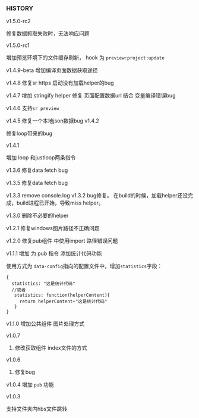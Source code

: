### HISTORY

v1.5.0-rc2

修复数据抓取失败时，无法响应问题

v1.5.0-rc1

增加预览环境下的文件缓存刷新， hook 为 `preview:project:update`

v1.4.9-beta
增加编译页面数据获取途径

v1.4.8
修复sr https 启动没有加载helper的bug

v1.4.7
增加 stringify helper
修复 页面配置数据url 结合 变量编译错误bug

v1.4.6
  支持`sr preview`

v1.4.5
  修复一个本地json数据bug
v1.4.2

  修复loop带来的bug

v1.4.1

  增加 loop 和justloop两条指令

v1.3.6
  修复data fetch bug

v1.3.5
  修复data fetch bug

v1.3.3 
  remove console.log
v1.3.2
  bug修复。 在build的时候，加载helper还没完成，build进程已开始，导致miss helper。

v1.3.0
删除不必要的helper

v1.2.1
修复windows图片路径不正确问题

v1.2.0
修复pub组件 中使用import 路径错误问题

v1.1.1
  增加 为 pub 指令 添加统计代码功能

  使用方式为 `data-config`指向的配置文件中，增加`statistics`字段：

```
{
  statistics: "这是统计代码"
  //或者
   statistics: function(helperContent){
     return helperContent+"这是统计代码"
   }
}
```

v1.1.0
  增加公共组件 图片处理方式

v1.0.7

  1. 修改获取组件 index文件的方式

v1.0.6

  1. 修复bug

v1.0.4
增加 `pub` 功能

v1.0.3

支持文件夹内hbs文件跳转